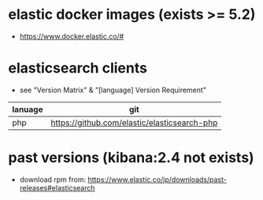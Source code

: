 # elastic docker images (exists >= 5.2)
- https://www.docker.elastic.co/#

# elasticsearch clients
- see "Version Matrix" & "[language] Version Requirement"

|lanuage|git|
|---|---|
|php|https://github.com/elastic/elasticsearch-php|

# past versions (kibana:2.4 not exists)
- download rpm from: https://www.elastic.co/jp/downloads/past-releases#elasticsearch
